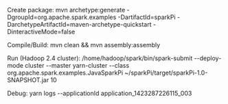 Create package:
mvn archetype:generate -DgroupId=org.apache.spark.examples -DartifactId=sparkPi -DarchetypeArtifactId=maven-archetype-quickstart -DinteractiveMode=false

Compile/Build:
mvn clean && mvn assembly:assembly

Run (Hadoop 2.4 cluster):
/home/hadoop/spark/bin/spark-submit --deploy-mode cluster --master yarn-cluster --class org.apache.spark.examples.JavaSparkPi ~/sparkPi/target/sparkPi-1.0-SNAPSHOT.jar 10

Debug:
 yarn logs --applicationId application_1423287226115_003

